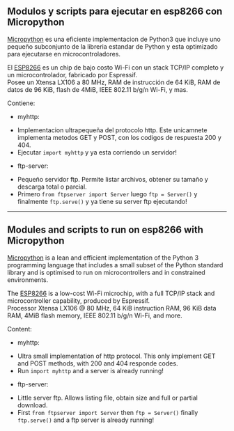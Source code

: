 ## Modulos y scripts para ejecutar en esp8266 con Micropython


[Micropython](https://micropython.org/) es una eficiente implementacion de Python3 que incluye uno pequeño subconjunto de la libreria estandar de Python y esta optimizado para ejecutarse en microcontroladores.


El [ESP8266](https://es.wikipedia.org/wiki/ESP8266) es un chip de bajo costo Wi-Fi con un stack TCP/IP completo y un microcontrolador, fabricado por Espressif.  
Posee un Xtensa LX106 a 80 MHz, RAM de instrucción de 64 KiB, RAM de datos de 96 KiB, flash de 4MiB, IEEE 802.11 b/g/n Wi-Fi, y mas.


Contiene:
+ myhttp:  
 - Implementacion ultrapequeña del protocolo http. Este unicamnete implementa metodos GET y POST, con los codigos de respuesta 200 y 404.  
 - Ejecutar `import myhttp` y ya esta corriendo un servidor!
+ ftp-server:
 - Pequeño servidor ftp. Permite listar archivos, obtener su tamaño y descarga total o parcial.
 - Primero `from ftpserver import Server` luego `ftp = Server()` y finalmente `ftp.serve()` y ya tiene su server ftp ejecutando!



-------------


## Modules and scripts to run on esp8266 with Micropython


[Micropython](https://micropython.org/) is a lean and efficient implementation of the Python 3 programming language that includes a small subset of the Python standard library and is optimised to run on microcontrollers and in constrained environments.  


The [ESP8266](https://es.wikipedia.org/wiki/ESP8266) is a low-cost Wi-Fi microchip, with a full TCP/IP stack and microcontroller capability, produced by Espressif.  
Processor Xtensa LX106 @ 80 MHz, 64 KiB instruction RAM, 96 KiB data RAM, 4MiB flash memory, IEEE 802.11 b/g/n Wi-Fi, and more.


Content:
+ myhttp:  
 - Ultra small implementation of http protocol. This only implement GET and POST methods, with 200 and 404 responde codes.  
 - Run `import myhttp` and a server is already running!
+ ftp-server:
 - Little server ftp. Allows listing file, obtain size and full or partial download.
 - First `from ftpserver import Server` then `ftp = Server()` finally `ftp.serve()` and a ftp server is already running!
